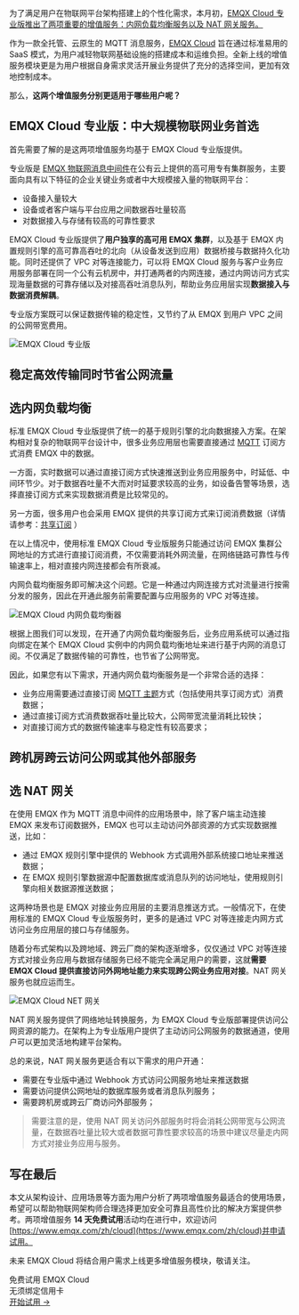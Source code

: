 为了满足用户在物联网平台架构搭建上的个性化需求，本月初，[EMQX Cloud 专业版推出了两项重要的增值服务：内网负载均衡服务以及 NAT 网关服务。](https://www.emqx.com/zh/blog/emqx-cloud-launched-value-added-services)

作为一款全托管、云原生的 MQTT 消息服务，[EMQX Cloud](https://www.emqx.com/zh/cloud) 旨在通过标准易用的 SaaS 模式，为用户减轻物联网基础设施的搭建成本和运维负担。全新上线的增值服务模块更是为用户根据自身需求灵活开展业务提供了充分的选择空间，更加有效地控制成本。

那么，**这两个增值服务分别更适用于哪些用户呢？**

## EMQX Cloud 专业版：中大规模物联网业务首选

首先需要了解的是这两项增值服务均基于 EMQX Cloud 专业版提供。

专业版是 [EMQX 物联网消息中间件](https://www.emqx.com/zh/products/emqx)在公有云上提供的高可用专有集群服务，主要面向具有以下特征的企业关键业务或者中大规模接入量的物联网平台：

- 设备接入量较大
- 设备或者客户端与平台应用之间数据吞吐量较高
- 对数据接入与存储有较高的可靠性要求

EMQX Cloud 专业版提供了**用户独享的高可用 EMQX 集群**，以及基于 EMQX 内置规则引擎的高可靠高吞吐的北向（从设备发送到应用）数据桥接与数据持久化功能。同时还提供了 VPC 对等连接能力，可以将 EMQX Cloud 服务与客户业务应用服务部署在同一个公有云机房中，并打通两者的内网连接，通过内网访问方式实现海量数据的可靠存储以及对接高吞吐消息队列，帮助业务应用层实现**数据接入与数据消费解耦**。

专业版方案既可以保证数据传输的稳定性，又节约了从 EMQX 到用户 VPC 之间的公网带宽费用。

![EMQX Cloud 专业版](https://assets.emqx.com/images/0c78b96416e35af3e69caa3a038b9d52.png)

## 稳定高效传输同时节省公网流量

## 选内网负载均衡

标准 EMQX Cloud 专业版提供了统一的基于规则引擎的北向数据接入方案。在架构相对复杂的物联网平台设计中，很多业务应用层也需要直接通过 [MQTT](https://www.emqx.com/zh/mqtt) 订阅方式消费 EMQX 中的数据。

一方面，实时数据可以通过直接订阅方式快速推送到业务应用服务中，时延低、中间环节少。对于数据吞吐量不大而对时延要求较高的业务，如设备告警等场景，选择直接订阅方式来实现数据消费是比较常见的。

另一方面，很多用户也会采用 EMQX 提供的共享订阅方式来订阅消费数据（详情请参考：[共享订阅](https://docs.emqx.com/zh/cloud/latest/connect_to_deployments/shared_subscription.html) ）

在以上情况中，使用标准 EMQX Cloud 专业版服务只能通过访问 EMQX 集群公网地址的方式进行直接订阅消费，不仅需要消耗外网流量，在网络链路可靠性与传输速率上，相对直接内网连接都会有所衰减。

内网负载均衡服务即可解决这个问题。它是一种通过内网连接方式对流量进行按需分发的服务，因此在开通此服务前需要配置与应用服务的 VPC 对等连接。

![EMQX Cloud 内网负载均衡器](https://assets.emqx.com/images/311175948d8980d3b0201a4f4b9988e0.png)

根据上图我们可以发现，在开通了内网负载均衡服务后，业务应用系统可以通过指向绑定在某个 EMQX Cloud 实例中的内网负载均衡地址来进行基于内网的消息订阅。不仅满足了数据传输的可靠性，也节省了公网带宽。

因此，如果您有以下需求，开通内网负载均衡服务是一个非常合适的选择：

- 业务应用需要通过直接订阅 [MQTT 主题](https://www.emqx.com/zh/blog/advanced-features-of-mqtt-topics)方式（包括使用共享订阅方式）消费数据；
- 通过直接订阅方式消费数据吞吐量比较大，公网带宽流量消耗比较快；
- 对直接订阅方式的数据传输速率与稳定性有较高要求；

## 跨机房跨云访问公网或其他外部服务

## 选 NAT 网关

在使用 EMQX 作为 MQTT 消息中间件的应用场景中，除了客户端主动连接 EMQX 来发布订阅数据外，EMQX 也可以主动访问外部资源的方式实现数据推送，比如：

- 通过 EMQX 规则引擎中提供的 Webhook 方式调用外部系统接口地址来推送数据；
- 在 EMQX 规则引擎数据源中配置数据库或消息队列的访问地址，使用规则引擎向相关数据源推送数据；

这两种场景也是 EMQX 对接业务应用层的主要消息推送方式。一般情况下，在使用标准的 EMQX Cloud 专业版服务时，更多的是通过 VPC 对等连接走内网方式访问业务应用层的接口与存储服务。

随着分布式架构以及跨地域、跨云厂商的架构逐渐增多，仅仅通过 VPC 对等连接方式对接业务应用与数据存储服务已经不能完全满足用户的需要，这就**需要 EMQX Cloud 提供直接访问外网地址能力来实现跨公网业务应用对接**。NAT 网关服务也就应运而生。

![EMQX Cloud NET 网关](https://assets.emqx.com/images/f08e9eb173a12978936acf07912cb30f.png)

NAT 网关服务提供了网络地址转换服务，为 EMQX Cloud 专业版部署提供访问公网资源的能力。在架构上为专业版用户提供了主动访问公网服务的数据通道，使用户可以更加灵活地构建平台架构。

总的来说，NAT 网关服务更适合有以下需求的用户开通：

- 需要在专业版中通过 Webhook 方式访问公网服务地址来推送数据
- 需要访问提供公网地址的数据库服务或者消息队列服务；
- 需要跨机房或跨云厂商访问外部服务；

> 需要注意的是，使用 NAT 网关访问外部服务时将会消耗公网带宽与公网流量，在数据吞吐量比较大或者数据可靠性要求较高的场景中建议尽量走内网方式对接业务应用与服务。

## 写在最后

本文从架构设计、应用场景等方面为用户分析了两项增值服务最适合的使用场景，希望可以帮助物联网架构师合理选择更加安全可靠且高性价比的解决方案提供参考。两项增值服务 **14 天免费试用**活动均在进行中，欢迎访问[https://www.emqx.com/zh/cloud](https://www.emqx.com/zh/cloud)并申请试用。

未来 EMQX Cloud 将结合用户需求上线更多增值服务模块，敬请关注。


<section class="promotion">
    <div>
        免费试用 EMQX Cloud
        <div class="is-size-14 is-text-normal has-text-weight-normal">无须绑定信用卡</div>
    </div>
    <a href="https://accounts-zh.emqx.com/signup?continue=https://cloud.emqx.com/console/deployments/0?oper=new" class="button is-gradient px-5">开始试用 →</a >
</section>
